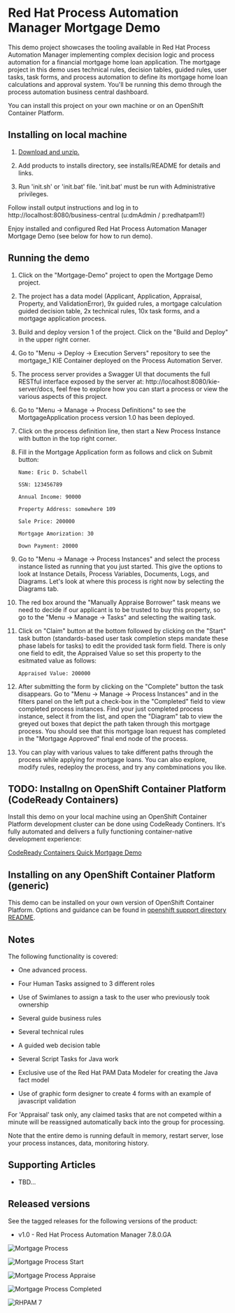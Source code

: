 Red Hat Process Automation Manager Mortgage Demo
================================================
This demo project showcases the tooling available in Red Hat Process Automation Manager implementing complex decision 
logic and process automation for a financial mortgage home loan application. The mortgage project in this demo uses 
technical rules, decision tables, guided rules, user tasks, task forms, and process automation  to define its 
mortgage home loan calculations and approval system. You'll be running this demo through the process automation 
business central dashboard.

You can install this project on your own machine or on an OpenShift Container Platform.


Installing on local machine
---------------------------
1. [Download and unzip.](https://github.com/jbossdemocentral/rhpam7-mortgage-demo/archive/master.zip)

2. Add products to installs directory, see installs/README for details and links.

3. Run 'init.sh' or 'init.bat' file. 'init.bat' must be run with Administrative privileges.

Follow install output instructions and log in to http://localhost:8080/business-central (u:dmAdmin / p:redhatpam1!)

Enjoy installed and configured Red Hat Process Automation Manager Mortgage Demo (see below for how to run demo).


Running the demo
----------------
1. Click on the "Mortgage-Demo" project to open the Mortgage Demo project.

2. The project has a data model (Applicant, Application, Appraisal, Property, and ValidationError), 9x guided rules, a 
   mortgage calculation guided decision table, 2x technical rules, 10x task forms, and a mortgage application process.

3. Build and deploy version 1 of the project. Click on the "Build and Deploy" in the upper right corner.

4. Go to "Menu -> Deploy -> Execution Servers" repository to see the mortgage_1 KIE Container deployed on the Process 
   Automation Server.

5. The process server provides a Swagger UI that documents the full RESTful interface exposed by the server at: 
   http://localhost:8080/kie-server/docs, feel free to explore how you can start a process or view the various aspects
   of this project. 

6. Go to "Menu -> Manage -> Process Definitions" to see the MortgageApplication process version 1.0 has been deployed.

7. Click on the process definition line, then start a New Process Instance with button in the top right corner.

8. Fill in the Mortgage Application form as follows and click on Submit button:
   ```
   Name: Eric D. Schabell

   SSN: 123456789

   Annual Income: 90000

   Property Address: somewhere 109

   Sale Price: 200000

   Mortgage Amorization: 30

   Down Payment: 20000
   ```
9. Go to "Menu -> Manage -> Process Instances" and select the process instance listed as running that you just started.
   This give the options to look at Instance Details, Process Variables, Documents, Logs, and Diagrams. Let's look at
   where this process is right now by selecting the Diagrams tab.

10. The red box around the "Manually Appraise Borrower" task means we need to decide if our applicant is to be trusted to
    buy this property, so go to the "Menu -> Manage -> Tasks" and selecting the waiting task.

11. Click on "Claim" button at the bottom followed by clicking on the "Start" task button (standards-based user task
		completion steps mandate these phase labels for tasks) to edit the provided task form field. There is only one field 
    to edit, the Appraised Value so set this property to the esitmated value as follows:
    ```
    Appraised Value: 200000
    ```

12. After submitting the form by clicking on the "Complete" button the task disappears. Go to "Menu -> Manage ->  Process Instances"
		and in the filters panel on the left put a check-box in the "Completed" field to view completed process instances. Find your
    just completed process instance, select it from the list, and open the "Diagram" tab to view the greyed out boxes that depict
    the path taken through this mortgage process. You should see that this mortgage loan request has completed in the "Mortgage
    Approved" final end node of the process.

13. You can play with various values to take different paths through the process while applying for mortgage loans. You can also
    explore, modify rules, redeploy the process, and try any combminations you like. 


TODO: Installng on OpenShift Container Platform (CodeReady Containers)
----------------------------------------------------------------
Install this demo on your local machine using an OpenShift Container Platform development cluster can be done using 
CodeReady Continers. It's fully automated and delivers a fully functioning container-native development experience:

[CodeReady Containers Quick Mortgage Demo](https://gitlab.com/redhatdemocentral/)


Installing on any OpenShift Container Platform (generic)
--------------------------------------------------------
This demo can be installed on your own version of OpenShift Container Platform. Options and guidance can be found 
in [openshift support directory README](support/openshift/README.md).


Notes
-----
The following functionality is covered:

- One advanced process.

- Four Human Tasks assigned to 3 different roles

- Use of Swimlanes to assign a task to the user who previously took ownership

- Several guide business rules

- Several technical rules

- A guided web decision table

- Several Script Tasks for Java work

- Exclusive use of the Red Hat PAM Data Modeler for creating the Java fact model

- Use of graphic form designer to create 4 forms with an example of javascript validation

For 'Appraisal' task only, any claimed tasks that are not competed within a minute will be reassigned automatically back into the group for processing.

Note that the entire demo is running default in memory, restart server, lose your process instances, data, monitoring history.


Supporting Articles
-------------------
- TBD...


Released versions
-----------------
See the tagged releases for the following versions of the product:

- v1.0 - Red Hat Process Automation Manager 7.8.0.GA

![Mortgage Process](https://raw.githubusercontent.com/jbossdemocentral/rhpam7-mortgage-demo/master/docs/demo-images/mortgage-process.png)

![Mortgage Process Start](https://raw.githubusercontent.com/jbossdemocentral/rhpam7-mortgage-demo/master/docs/demo-images/mortgage-process-start.png)

![Mortgage Process Appraise](https://raw.githubusercontent.com/jbossdemocentral/rhpam7-mortgage-demo/master/docs/demo-images/mortgage-process-appraise.png)

![Mortgage Process Completed](https://raw.githubusercontent.com/jbossdemocentral/rhpam7-mortgage-demo/master/docs/demo-images/mortgage-process-completed.png)

![RHPAM 7](https://raw.githubusercontent.com/jbossdemocentral/rhpam7-mortgage-demo/master/docs/demo-images/rhpam7.png)

